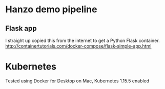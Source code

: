 # Hanzo demo pipeline

## Flask app
I straight up copied this from the internet to get a Python Flask container.
http://containertutorials.com/docker-compose/flask-simple-app.html

# Kubernetes
Tested using Docker for Desktop on Mac, Kubernetes 1.15.5 enabled


